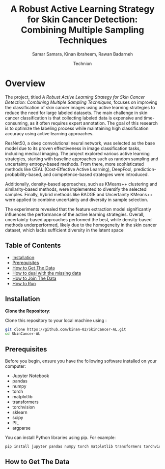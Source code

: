 <h1 align="center">A Robust Active Learning Strategy for Skin Cancer Detection: Combining Multiple Sampling Techniques</h1>
<p align="center">
  Samar Samara, Kinan ibraheem, Rawan Badarneh
  <p align="center">
    Technion
  </p>
</p>

# Overview

The project, titled *A Robust Active Learning Strategy for Skin Cancer Detection: Combining Multiple Sampling Techniques*, focuses on improving the classification of skin cancer images using active learning strategies to reduce the need for large labeled datasets. The main challenge in skin cancer classification is that collecting labeled data is expensive and time-consuming, as it often requires expert annotation. The goal of this research is to optimize the labeling process while maintaining high classification accuracy using active learning approaches.

ResNet50, a deep convolutional neural network, was selected as the base model due to its proven effectiveness in image classification tasks, including medical imaging. The project explored various active learning strategies, starting with baseline approaches such as random sampling and uncertainty entropy-based methods. From there, more sophisticated methods like CEAL (Cost-Effective Active Learning), DeepFool, prediction-probability-based, and competence-based strategies were introduced.

Additionally, density-based approaches, such as KMeans++ clustering and similarity-based methods, were implemented to diversify the selected samples. Finally, hybrid methods like BADGE and Uncertainty KMeans++ were applied to combine uncertainty and diversity in sample selection.

The experiments revealed that the feature extraction model significantly influences the performance of the active learning strategies. Overall, uncertainty-based approaches performed the best, while density-based methods underperformed, likely due to the homogeneity in the skin cancer dataset, which lacks sufficient diversity in the latent space

## Table of Contents

- [Installation](#installation)
- [Prerequisites](#Prerequisites)
- [How to Get The Data](#How-to-Get-The-Data)
- [How to deal with the missing data](#How-to-Deal-With-The-Missing-Data)
- [How to Join The Data](#How-to-Join-The-Data)
- [How to Run](#how-to-run)

## Installation
**Clone the Repository**:

   Clone this repository to your local machine using :

   ```sh
   git clone https://github.com/kinan-02/SkinCancer-AL.git
   cd SkinCancer-AL
   ```
## Prerequisites
Before you begin, ensure you have the following software installed on your computer:

- Jupyter Notebook
- pandas
- numpy
- torch
- matplotlib
- transformers
- torchvision
- sklearn
- scipy
- PIL
- argparse

You can install Python libraries using pip. For example:

```bash
pip install jupyter pandas numpy torch matplotlib transformers torchvision sklearn scipy Pillow argparse
 ```
## How to Get The Data
